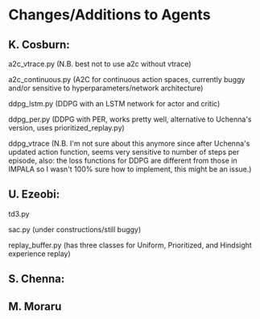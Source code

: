 # Changes/Additions to Agents 

## K. Cosburn:
a2c_vtrace.py (N.B. best not to use a2c without vtrace)

a2c_continuous.py (A2C for continuous action spaces, currently buggy and/or sensitive to hyperparameters/network architecture)

ddpg_lstm.py (DDPG with an LSTM network for actor and critic)

ddpg_per.py (DDPG with PER, works pretty well, alternative to Uchenna's version, uses prioritized_replay.py)

ddpg_vtrace (N.B. I'm not sure about this anymore since after Uchenna's updated action function, seems very sensitive to number of steps per episode, also: the loss functions for DDPG are different from those in IMPALA so I wasn't 100% sure how to implement, this might be an issue.)

## U. Ezeobi:
td3.py

sac.py (under constructions/still buggy)

replay_buffer.py (has three classes for Uniform, Prioritized, and Hindsight experience replay)

## S. Chenna:

## M. Moraru
